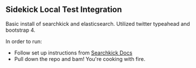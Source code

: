 ## Sidekick Local Test Integration

Basic install of searchkick and elasticsearch. Utilized twitter typeahead and bootstrap 4.

In order to run:
* Follow set up instructions from [Searchkick Docs](https://github.com/ankane/searchkick)
* Pull down the repo and bam! You're cooking with fire.